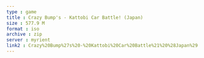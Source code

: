 ```yaml
---
type : game
title : Crazy Bump's - Kattobi Car Battle! (Japan)
size : 577.9 M
format : iso
archive : zip
server : myrient
link2 : Crazy%20Bump%27s%20-%20Kattobi%20Car%20Battle%21%20%28Japan%29
---
```

